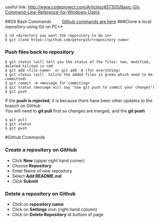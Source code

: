 useful link: 
http://www.codeproject.com/Articles/457305/Basic-Git-Command-Line-Reference-for-Windows-Users
  
  

##Git Bash Commands &nbsp;&nbsp;&nbsp;&nbsp;&nbsp;&nbsp;&nbsp;&nbsp;[Github commands are here](#github-section)
###Clone a local repository using Git on PC**
```{R}
$ cd <directory you want the repository to be in>
$ git clone https://github.com/peterpih/<repository name>
```
### Push files back to repository
```{R}
$ git status (will tell you the status of the files: new, modified, deleted hilited in red
$ git add <file name>  or git add -A (for everything)
$ git status (will  hilite the added files in green which need to be committed)
$ git commit -m <message for commiting>
$ git status (message will say "use git push to commit your changes")
$ git push
```
If the **push is rejected**, it is because there have been other updates to the branch on GitHub  
You will need to **git pull** first so changes are merged, and the **git push**  
```{R}
$ git pull
$ git status
$ git push
```
<div id='github-section'>
#Github Commands

### Create a repository on GitHub
- Click **New** (upper right hand corner)
- Choose **Repository**
- Enter Name of new repository
- Select **Add README.md**
- Click **Submit**

### Delete a repository on Github
- Click on **repository name**
- Click on **Settings** icon (right hand column)
- Click on **Delete Repository** at bottom of page

